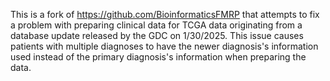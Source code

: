 This is a fork of https://github.com/BioinformaticsFMRP that attempts to fix a problem with preparing clinical data for TCGA data originating from a database update released by the GDC on 1/30/2025. This issue causes patients with multiple diagnoses to have the newer diagnosis's information used instead of the primary diagnosis's information when preparing the data. 
